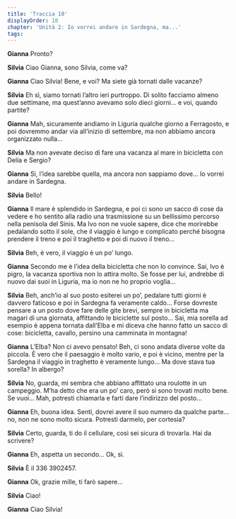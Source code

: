 ```yaml
---
title: 'Traccia 10'
displayOrder: 10
chapter: 'Unità 2: Io vorrei andare in Sardegna, ma...'
tags:
---
```


**Gianna** Pronto?

**Silvia** Ciao Gianna, sono Silvia, come va?

**Gianna** Ciao Silvia! Bene, e voi? Ma siete già tornati dalle vacanze?

**Silvia** Eh sì, siamo tornati l’altro ieri purtroppo. Di solito facciamo almeno due settimane, ma quest’anno avevamo solo dieci giorni... e voi, quando partite?

**Gianna** Mah, sicuramente andiamo in Liguria qualche giorno a Ferragosto, e poi dovremmo andar via all’inizio di settembre, ma non abbiamo ancora organizzato nulla...

**Silvia** Ma non avevate deciso di fare una vacanza al mare in bicicletta con Delia e Sergio?

**Gianna** Sì, l’idea sarebbe quella, ma ancora non sappiamo dove... Io vorrei andare in Sardegna.

**Silvia** Bello!

**Gianna** Il mare è splendido in Sardegna, e poi ci sono un sacco di cose da vedere e ho sentito alla radio una trasmissione su un bellissimo percorso nella penisola del Sinis. Ma Ivo non ne vuole sapere, dice che morirebbe pedalando sotto il sole, che il viaggio è lungo e complicato perché bisogna prendere il
treno e poi il traghetto e poi di nuovo il treno...

**Silvia** Beh, è vero, il viaggio è un po’ lungo.

**Gianna** Secondo me è l’idea della bicicletta che non lo convince. Sai, Ivo è pigro, la vacanza sportiva non lo attira molto. Se fosse per lui, andrebbe di nuovo dai suoi in Liguria, ma io non ne ho proprio voglia...

**Silvia** Beh, anch’io al suo posto esiterei un po’, pedalare tutti giorni è davvero faticoso e poi in Sardegna fa veramente caldo... Forse dovreste pensare a un posto dove fare delle gite brevi, sempre in bicicletta ma magari di una giornata, affittando le biciclette sul posto... Sai, mia sorella ad esempio è appena tornata dall’Elba e mi diceva che hanno fatto un sacco di cose: bicicletta, cavallo, persino una camminata in montagna!

**Gianna** L’Elba? Non ci avevo pensato! Beh, ci sono andata diverse volte da piccola. È vero che il paesaggio è molto vario, e poi è vicino, mentre per la Sardegna il viaggio in traghetto è veramente lungo... Ma dove stava tua sorella? In albergo?

**Silvia** No, guarda, mi sembra che abbiano affittato una roulotte in un campeggio. M’ha detto che era un po’ caro, però si sono trovati molto bene. Se vuoi... Mah, potresti chiamarla e farti dare l’indirizzo del posto...

**Gianna** Eh, buona idea. Senti, dovrei avere il suo numero da qualche parte... no, non ne sono molto sicura. Potresti darmelo, per cortesia?

**Silvia** Certo, guarda, ti do il cellulare, così sei sicura di trovarla. Hai da scrivere?

**Gianna** Eh, aspetta un secondo... Ok, sì.

**Silvia** È il 336 3902457.

**Gianna** Ok, grazie mille, ti farò sapere...

**Silvia** Ciao!

**Gianna** Ciao Silvia!
